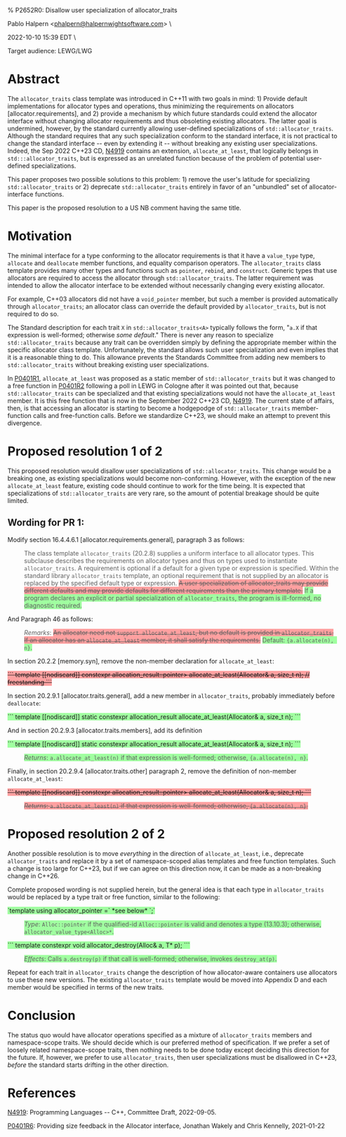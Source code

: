 % P2652R0: Disallow user specialization of allocator_traits</title>

<head>

<style type="text/css">
  body { max-width: 54em; }
  ins { text-decoration:none; background-color:#A0FFA0 }
  .new { text-decoration:none; background-color:#D0FFD0 }
  del { text-decoration:line-through; background-color:#FFA0A0 }
  strong { font-weight: inherit; color: #2020ff }
  table, td, th { border: 1px solid black; border-collapse:collapse; padding: 5px }
  blockquote { margin: 1em 0 1em 1.7em; padding-left: 1em; border-left: 0; }
  pre { left-margin: 50px; line-height: 1.1; }
  pre code { font-size: 80%; }
  del pre code { text-decoration: inherit; background-color:#FFA0A0 }
  ins pre code { text-decoration: inherit; background-color:#A0FFA0 }
</style>
</head>

Pablo Halpern <<phalpern@halpernwightsoftware.com>> \
<!-- $TimeStamp$ -->2022-10-10 15:39 EDT<!-- $ --> \
Target audience: LEWG/LWG

Abstract
========

The `allocator_traits` class template was introduced in C++11 with two goals in
mind: 1) Provide default implementations for allocator types and operations,
thus minimizing the requirements on allocators [allocator.requirements], and 2)
provide a mechanism by which future standards could extend the allocator
interface without changing allocator requirements and thus obsoleting existing
allocators. The latter goal is undermined, however, by the standard currently
allowing user-defined specializations of `std::allocator_traits`. Although the
standard requires that any such specialization conform to the standard
interface, it is not practical to change the standard interface -- even by
extending it -- without breaking any existing user specializations.  Indeed,
the Sep 2022 C++23 CD,
[N4919](https://www.open-std.org/JTC1/SC22/WG21/prot/14882fdis/n4919.pdf)
contains an extension, `allocate_at_least`, that logically belongs in
`std:::allocator_traits`, but is expressed as an unrelated function because of
the problem of potential user-defined specializations.

This paper proposes two possible solutions to this problem: 1) remove the
user's latitude for specializing `std::allocator_traits` or 2) deprecate
`std::allocator_traits` entirely in favor of an "unbundled" set of
allocator-interface functions.

This paper is the proposed resolution to a US NB comment having the same title.

Motivation
==========

The minimal interface for a type conforming to the allocator requirements is
that it have a `value_type` type, `allocate` and `deallocate` member functions,
and equality comparison operators. The `allocator_traits` class template
provides many other types and functions such as `pointer`, `rebind`, and
`construct`. Generic types that use allocators are required to access the
allocator through `std::allocator_traits`. The latter requirement was intended
to allow the allocator interface to be extended without necessarily changing
every existing allocator.

For example, C++03 allocators did not have a `void_pointer` member, but such a
member is provided automatically through `allocator_traits`; an allocator class
can override the default provided by `allocator_traits`, but is not required to
do so.

The Standard description for each trait `X` in `std::allocator_traits<A>`
typically follows the form, "`a.X` if that expression is well-formed; otherwise
*some default*."  There is never any reason to specialize
`std::allocator_traits` because any trait can be overridden simply by defining
the appropriate member within the specific allocator class
template. Unfortunately, the standard allows such user specialization and even
implies that it is a reasonable thing to do. This allowance prevents the
Standards Committee from adding new members to `std::allocator_traits` without
breaking existing user specializations.

In [P0401R1](http://wg21.link/P0401R1), `allocate_at_least` was proposed as a
static member of `std::allocator_traits` but it was changed to a free function
in [P0401R2](http://wg21.link/P0401R2) following a poll in LEWG in Cologne
after it was pointed out that, because `std::allocator_traits` can be
specialized and that existing specializations would not have the
`allocate_at_least` member. It is this free function that is now in the
September 2022 C++23 CD,
[N4919](https://www.open-std.org/JTC1/SC22/WG21/prot/14882fdis/n4919.pdf). The
current state of affairs, then, is that accessing an allocator is starting to
become a hodgepodge of `std::allocator_traits` member-function calls and
free-function calls. Before we standardize C++23, we should make an attempt to
prevent this divergence.

Proposed resolution 1 of 2
==========================

This proposed resolution would disallow user specializations of
`std::allocator_traits`. This change would be a breaking one, as existing
specializations would become non-conforming. However, with the exception of the
new `allocate_at_least` feature, existing code should continue to work for the
time being. It is expected that specializations of `std::allocator_traits` are
very rare, so the amount of potential breakage should be quite limited.

Wording for PR 1:
-----------------

Modify section 16.4.4.6.1 [allocator.requirements.general], paragraph 3 as
follows:

> The class template `allocator_traits` (20.2.8) supplies a uniform interface
> to all allocator types. This subclause describes the requirements on
> allocator types and thus on types used to instantiate `allocator_traits`. A
> requirement is optional if a default for a given type or expression is
> specified. Within the standard library `allocator_traits` template, an
> optional requirement that is not supplied by an allocator is replaced by the
> specified default type or expression. <del>A user specialization of
> allocator_traits may provide different defaults and may provide defaults for
> different requirements than the primary template.</del> <ins>If a program
> declares an explicit or partial specialization of `allocator_traits`, the
> program is ill-formed, no diagnostic required.</ins>

And Paragraph 46 as follows:

> *Remarks*: <del>An allocator need not `support allocate_at_least`, but no default is
> provided in `allocator_traits`. If an allocator has an `allocate_at_least`
> member, it shall satisfy the requirements.</del>
> <ins>Default: `{a.allocate(n), n}`.
> </ins>

In section 20.2.2 [memory.syn], remove the non-member declaration for `allocate_at_least`:

<del>
```
template<class Allocator>
  [[nodiscard]] constexpr allocation_result<typename allocator_traits<Allocator>::pointer>
    allocate_at_least(Allocator& a, size_t n);                   // freestanding
```
</del>

In section 20.2.9.1 [allocator.traits.general], add a new member in
`allocator_traits`, probably immediately before `deallocate`:

<ins>
```
template<class Allocator>
  [[nodiscard]] static constexpr allocation_result<pointer>
    allocate_at_least(Allocator& a, size_t n);
```
</ins>

And in section 20.2.9.3 [allocator.traits.members], add its definition

<ins>
```
template<class Allocator>
  [[nodiscard]] static constexpr allocation_result<pointer>
    allocate_at_least(Allocator& a, size_t n);
```
</ins>

> <ins>*Returns*: `a.allocate_at_least(n)` if that expression is well-formed;
> otherwise, `{a.allocate(n), n}`.</ins>

Finally, in section 20.2.9.4 [allocator.traits.other] paragraph 2, remove the
definition of non-member `allocate_at_least`:

<del>
```
template<class Allocator>
  [[nodiscard]] constexpr allocation_result<typename allocator_traits<Allocator>::pointer>
    allocate_at_least(Allocator& a, size_t n);
```
</del>

> <del>*Returns*: `a.allocate_at_least(n)` if that expression is well-formed;
> otherwise, `{a.allocate(n), n}`.</del>


Proposed resolution 2 of 2
==========================

Another possible resolution is to move *everything* in the direction of
`allocate_at_least`, i.e., deprecate `allocator_traits` and replace it by a set
of namespace-scoped alias templates and free function templates. Such a change
is too large for C++23, but if we can agree on this direction now, it can be
made as a non-breaking change in C++26.

Complete proposed wording is not supplied herein, but the general idea is that
each type in `allocator_traits` would be replaced by a type trait or free
function, similar to the following:

<ins>
`template <class Alloc> using allocator_pointer =` *see below* `;`
</ins>

> <ins>*Type*: `Alloc::pointer` if the qualified-id `Alloc::pointer` is valid
> and denotes a type (13.10.3); otherwise,
> `allocator_value_type<Alloc>*`.</ins>

<ins>
```
template <class Alloc, class T>
  constexpr void allocator_destroy(Alloc& a, T* p);
```
</ins>

> <ins>*Effects*: Calls `a.destroy(p)` if that call is well-formed; otherwise,
> invokes `destroy_at(p)`.</ins>

Repeat for each trait in `allocator_traits` change the description of how
allocator-aware containers use allocators to use these new versions.  The
existing `allocator_traits` template would be moved into Appendix D and each
member would be specified in terms of the new traits.

Conclusion
==========

The status quo would have allocator operations specified as a mixture of
`allocator_traits` members and namespace-scope traits.  We should decide which
is our preferred method of specification.  If we prefer a set of loosely
related namespace-scope traits, then nothing needs to be done today except
deciding this direction for the future.  If, however, we prefer to use
`allocator_traits`, then user specializations must be disallowed in C++23,
*before* the standard starts drifting in the other direction.


References
==========

[N4919](https://www.open-std.org/JTC1/SC22/WG21/prot/14882fdis/n4919.pdf):
Programming Languages -- C++, Committee Draft, 2022-09-05.

[P0401R6](http://wg21.link/P0401): Providing size feedback in the Allocator
interface, Jonathan Wakely and Chris Kennelly, 2021-01-22
